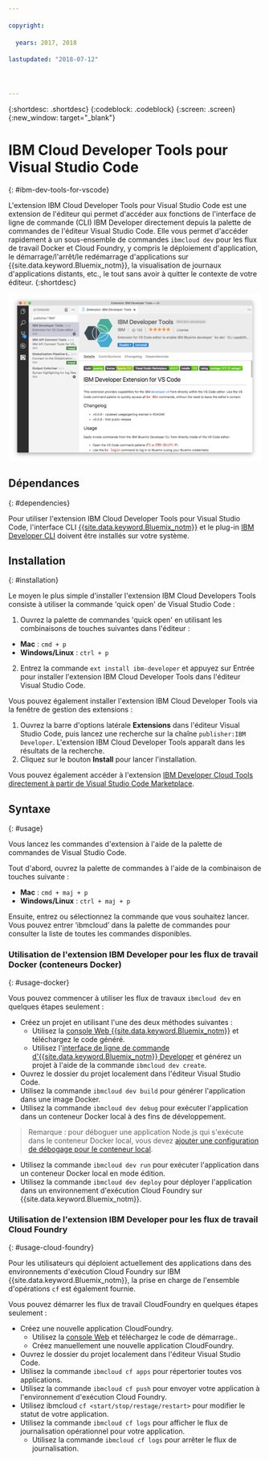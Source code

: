 ```yaml
---

copyright:

  years: 2017, 2018

lastupdated: "2018-07-12"



---
```


{:shortdesc: .shortdesc}
{:codeblock: .codeblock}
{:screen: .screen}
{:new_window: target="_blank"}

# IBM Cloud Developer Tools pour Visual Studio Code
{: #ibm-dev-tools-for-vscode}

L'extension IBM Cloud Developer Tools pour Visual Studio Code est une extension de l'éditeur qui permet d'accéder aux fonctions de l'interface de ligne de commande (CLI) IBM Developer directement depuis la palette de commandes de l'éditeur Visual Studio Code. Elle vous permet d'accéder rapidement à un sous-ensemble de commandes `ibmcloud dev` pour les flux de travail Docker et Cloud Foundry, y compris le déploiement d'application, le démarrage/l'arrêt/le redémarrage d'applications sur {{site.data.keyword.Bluemix_notm}}, la visualisation de journaux d'applications distants, etc., le tout sans avoir à quitter le contexte de votre éditeur.
{:shortdesc}

![Capture d'écran de l'écran de téléchargement de l'extension IBM Developer Tools.](vscode.png "Ecran de téléchargement d'extension dans Visual Studio Code")

## Dépendances
{: #dependencies}

Pour utiliser l'extension IBM Cloud Developer Tools pour Visual Studio Code, l'interface CLI [{{site.data.keyword.Bluemix_notm}}](https://plugins.ng.bluemix.net/ui/home.html) et le plug-in [IBM Developer CLI](index.html) doivent être installés sur votre système.

## Installation
{: #installation}

Le moyen le plus simple d'installer l'extension IBM Cloud Developers Tools consiste à utiliser la commande 'quick open' de Visual Studio Code :

1. Ouvrez la palette de commandes 'quick open' en utilisant les combinaisons de touches suivantes dans l'éditeur :

  * **Mac** : `cmd + p`
  * **Windows/Linux** : `ctrl + p`

2. Entrez la commande `ext install ibm-developer` et appuyez sur Entrée pour installer l'extension IBM Cloud Developer Tools dans l'éditeur Visual Studio Code.

Vous pouvez également installer l'extension IBM Cloud Developer Tools via la fenêtre de gestion des extensions :

1. Ouvrez la barre d'options latérale **Extensions** dans l'éditeur Visual Studio Code, puis lancez une recherche sur la chaîne `publisher:IBM Developer`. L'extension IBM Cloud Developer Tools apparaît dans les résultats de la recherche.  
2. Cliquez sur le bouton **Install** pour lancer l'installation.

Vous pouvez également accéder à l'extension [IBM Developer Cloud Tools directement à partir de Visual Studio Code Marketplace](https://marketplace.visualstudio.com/items?itemName=IBM.ibm-developer).

## Syntaxe
{: #usage}

Vous lancez les commandes d'extension à l'aide de la palette de commandes de Visual Studio Code.

Tout d'abord, ouvrez la palette de commandes à l'aide de la combinaison de touches suivante :

* **Mac** : `cmd + maj + p`
* **Windows/Linux** : `ctrl + maj + p`

Ensuite, entrez ou sélectionnez la commande que vous souhaitez lancer. Vous pouvez entrer ‘ibmcloud’ dans la palette de commandes pour consulter la liste de toutes les commandes disponibles.

### Utilisation de l'extension IBM Developer pour les flux de travail Docker (conteneurs Docker)
{: #usage-docker}

Vous pouvez commencer à utiliser les flux de travaux `ibmcloud dev` en quelques étapes seulement :
* Créez un projet en utilisant l'une des deux méthodes suivantes :
  * Utilisez la [console Web {{site.data.keyword.Bluemix_notm}}](https://console.ng.bluemix.net/developer/getting-started/) et téléchargez le code généré.
  * Utilisez l'[interface de ligne de commande d'{{site.data.keyword.Bluemix_notm}} Developer](index.html) et générez un projet à l'aide de la commande `ibmcloud dev create`.
* Ouvrez le dossier du projet localement dans l'éditeur Visual Studio Code.
* Utilisez la commande `ibmcloud dev build` pour générer l'application dans une image Docker.
* Utilisez la commande `ibmcloud dev debug` pour exécuter l'application dans un conteneur Docker local à des fins de développement.
> Remarque : pour déboguer une application Node.js qui s'exécute dans le conteneur Docker local, vous devez [ajouter une configuration de débogage pour le conteneur local](https://github.com/IBM-Bluemix/ibm-developer-extension-vscode#debugging-nodejs-apps-within-the-local-docker-container).
* Utilisez la commande `ibmcloud dev run` pour exécuter l'application dans un conteneur Docker local en mode édition.
* Utilisez la commande `ibmcloud dev deploy` pour déployer l'application dans un environnement d'exécution Cloud Foundry sur {{site.data.keyword.Bluemix_notm}}.

### Utilisation de l'extension IBM Developer pour les flux de travail Cloud Foundry
{: #usage-cloud-foundry}

Pour les utilisateurs qui déploient actuellement des applications dans des environnements d'exécution Cloud Foundry sur IBM {{site.data.keyword.Bluemix_notm}}, la prise en charge de l'ensemble d'opérations `cf` est également fournie.

Vous pouvez démarrer les flux de travail CloudFoundry en quelques étapes seulement :
* Créez une nouvelle application CloudFoundry.
  * Utilisez la [console Web](https://console.ng.bluemix.net/dashboard/cf-apps) et téléchargez le code de démarrage..
  * Créez manuellement une nouvelle application CloudFoundry.
* Ouvrez le dossier du projet localement dans l'éditeur Visual Studio Code.
* Utilisez la commande `ibmcloud cf apps` pour répertorier toutes vos applications.
* Utilisez la commande `ibmcloud cf push` pour envoyer votre application à l'environnement d'exécution Cloud Foundry.
* Utilisez ibmcloud `cf <start/stop/restage/restart>` pour modifier le statut de votre application.
* Utilisez la commande `ibmcloud cf logs` pour afficher le flux de journalisation opérationnel pour votre application.
  * Utilisez la commande `ibmcloud cf logs` pour arrêter le flux de journalisation.
